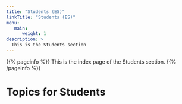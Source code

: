 ```yaml
---
title: "Students (ES)"
linkTitle: "Students (ES)"
menu:
   main:
      weight: 1
description: >
  This is the Students section
---
```


{{% pageinfo %}}
This is the index page of the Students section.
{{% /pageinfo %}}


# Topics for Students
